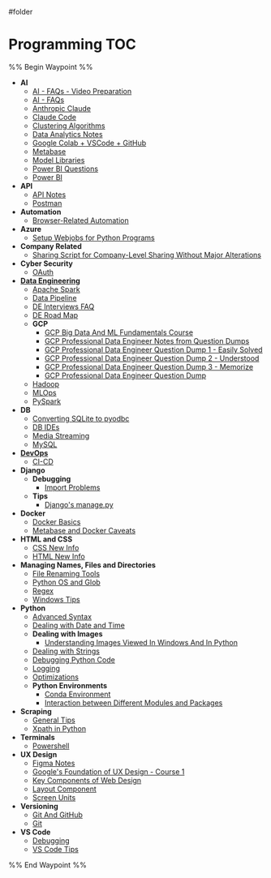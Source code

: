 #folder
# Programming TOC

%% Begin Waypoint %%
- **AI**
	- [AI - FAQs - Video Preparation](./AI/AI%20-%20FAQs%20-%20Video%20Preparation.md)
	- [AI - FAQs](./AI/AI%20-%20FAQs.md)
	- [Anthropic Claude](./AI/Anthropic%20Claude.md)
	- [Claude Code](./AI/Claude%20Code.md)
	- [Clustering Algorithms](./AI/Clustering%20Algorithms.md)
	- [Data Analytics Notes](./AI/Data%20Analytics%20Notes.md)
	- [Google Colab + VSCode + GitHub](./AI/Google%20Colab%20+%20VSCode%20+%20GitHub.md)
	- [Metabase](./AI/Metabase.md)
	- [Model Libraries](./AI/Model%20Libraries.md)
	- [Power BI Questions](./AI/Power%20BI%20Questions.md)
	- [Power BI](./AI/Power%20BI.md)
- **API**
	- [API Notes](./API/API%20Notes.md)
	- [Postman](./API/Postman.md)
- **Automation**
	- [Browser-Related Automation](./Automation/Browser-Related%20Automation.md)
- **Azure**
	- [Setup Webjobs for Python Programs](./Azure/Setup%20Webjobs%20for%20Python%20Programs.md)
- **Company Related**
	- [Sharing Script for Company-Level Sharing Without Major Alterations](./Company%20Related/Sharing%20Script%20for%20Company-Level%20Sharing%20Without%20Major%20Alterations.md)
- **Cyber Security**
	- [OAuth](./Cyber%20Security/OAuth.md)
- **[Data Engineering](./Data%20Engineering/Data%20Engineering.md)**
	- [Apache Spark](./Data%20Engineering/Apache%20Spark.md)
	- [Data Pipeline](./Data%20Engineering/Data%20Pipeline.md)
	- [DE Interviews FAQ](./Data%20Engineering/DE%20Interviews%20FAQ.md)
	- [DE Road Map](./Data%20Engineering/DE%20Road%20Map.md)
	- **GCP**
		- [GCP Big Data And ML Fundamentals Course](./Data%20Engineering/GCP/GCP%20Big%20Data%20And%20ML%20Fundamentals%20Course.md)
		- [GCP Professional Data Engineer Notes from Question Dumps](./Data%20Engineering/GCP/GCP%20Professional%20Data%20Engineer%20Notes%20from%20Question%20Dumps.md)
		- [GCP Professional Data Engineer Question Dump 1 - Easily Solved](./Data%20Engineering/GCP/GCP%20Professional%20Data%20Engineer%20Question%20Dump%201%20-%20Easily%20Solved.md)
		- [GCP Professional Data Engineer Question Dump 2 - Understood](./Data%20Engineering/GCP/GCP%20Professional%20Data%20Engineer%20Question%20Dump%202%20-%20Understood.md)
		- [GCP Professional Data Engineer Question Dump 3 - Memorize](./Data%20Engineering/GCP/GCP%20Professional%20Data%20Engineer%20Question%20Dump%203%20-%20Memorize.md)
		- [GCP Professional Data Engineer Question Dump](./Data%20Engineering/GCP/GCP%20Professional%20Data%20Engineer%20Question%20Dump.md)
	- [Hadoop](./Data%20Engineering/Hadoop.md)
	- [MLOps](./Data%20Engineering/MLOps.md)
	- [PySpark](./Data%20Engineering/PySpark.md)
- **DB**
	- [Converting SQLite to pyodbc](./DB/Converting%20SQLite%20to%20pyodbc.md)
	- [DB IDEs](./DB/DB%20IDEs.md)
	- [Media Streaming](./DB/Media%20Streaming.md)
	- [MySQL](./DB/MySQL.md)
- **[DevOps](./DevOps/DevOps.md)**
	- [CI-CD](./DevOps/CI-CD.md)
- **Django**
	- **Debugging**
		- [Import Problems](./Django/Debugging/Import%20Problems.md)
	- **Tips**
		- [Django's manage.py](./Django/Tips/Django's%20manage.py.md)
- **Docker**
	- [Docker Basics](./Docker/Docker%20Basics.md)
	- [Metabase and Docker Caveats](./Docker/Metabase%20and%20Docker%20Caveats.md)
- **HTML and CSS**
	- [CSS New Info](./HTML%20and%20CSS/CSS%20New%20Info.md)
	- [HTML New Info](./HTML%20and%20CSS/HTML%20New%20Info.md)
- **Managing Names, Files and Directories**
	- [File Renaming Tools](./Managing%20Names,%20Files%20and%20Directories/File%20Renaming%20Tools.md)
	- [Python OS and Glob](./Managing%20Names,%20Files%20and%20Directories/Python%20OS%20and%20Glob.md)
	- [Regex](./Managing%20Names,%20Files%20and%20Directories/Regex.md)
	- [Windows Tips](./Managing%20Names,%20Files%20and%20Directories/Windows%20Tips.md)
- **Python**
	- [Advanced Syntax](./Python/Advanced%20Syntax.md)
	- [Dealing with Date and Time](./Python/Dealing%20with%20Date%20and%20Time.md)
	- **Dealing with Images**
		- [Understanding Images Viewed In Windows And In Python](./Python/Dealing%20with%20Images/Understanding%20Images%20Viewed%20In%20Windows%20And%20In%20Python.md)
	- [Dealing with Strings](./Python/Dealing%20with%20Strings.md)
	- [Debugging Python Code](./Python/Debugging%20Python%20Code.md)
	- [Logging](./Python/Logging.md)
	- [Optimizations](./Python/Optimizations.md)
	- **Python Environments**
		- [Conda Environment](./Python/Python%20Environments/Conda%20Environment.md)
		- [Interaction between Different Modules and Packages](./Python/Python%20Environments/Interaction%20between%20Different%20Modules%20and%20Packages.md)
- **Scraping**
	- [General Tips](./Scraping/General%20Tips.md)
	- [Xpath in Python](./Scraping/Xpath%20in%20Python.md)
- **Terminals**
	- [Powershell](./Terminals/Powershell.md)
- **UX Design**
	- [Figma Notes](./UX%20Design/Figma%20Notes.md)
	- [Google's Foundation of UX Design - Course 1](./UX%20Design/Google's%20Foundation%20of%20UX%20Design%20-%20Course%201.md)
	- [Key Components of Web Design](./UX%20Design/Key%20Components%20of%20Web%20Design.md)
	- [Layout Component](./UX%20Design/Layout%20Component.md)
	- [Screen Units](./UX%20Design/Screen%20Units.md)
- **Versioning**
	- [Git And GitHub](./Versioning/Git%20And%20GitHub.md)
	- [Git](./Versioning/Git.md)
- **VS Code**
	- [Debugging](./VS%20Code/Debugging.md)
	- [VS Code Tips](./VS%20Code/VS%20Code%20Tips.md)

%% End Waypoint %%